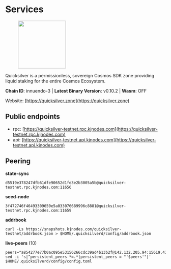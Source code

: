 # Services

<figure><img src="https://raw.githubusercontent.com/kj89/testnet_manuals/main/pingpub/logos/quicksilver.png" width="150" alt=""><figcaption></figcaption></figure>

Quicksilver is a permissionless, sovereign Cosmos SDK zone providing liquid staking for the entire Cosmos Ecosystem.

**Chain ID**: innuendo-3 | **Latest Binary Version**: v0.10.2 | **Wasm**: OFF

Website: [https://quicksilver.zone](https://quicksilver.zone)


## Public endpoints

* rpc: [https://quicksilver-testnet.rpc.kjnodes.com](https://quicksilver-testnet.rpc.kjnodes.com)
* api: [https://quicksilver-testnet.api.kjnodes.com](https://quicksilver-testnet.api.kjnodes.com)

## Peering

**state-sync**

```
d5519e378247dfb61dfe90652d1fe3e2b3005a5b@quicksilver-testnet.rpc.kjnodes.com:11656
```

**seed-node**

```
3f472746f46493309650e5a033076689996c8881@quicksilver-testnet.rpc.kjnodes.com:11659
```

**addrbook**
```
curl -Ls https://snapshots.kjnodes.com/quicksilver-testnet/addrbook.json > $HOME/.quicksilverd/config/addrbook.json
```

**live-peers** (10)
```
peers="a854277e77b0ac095e53156266cdc39ad4b13b2f@142.132.205.94:15619,433f85361545a434ad6b4202e2f373e4894ecf39@142.132.151.99:15619,13564ca7ffcc8fa6bcc6d405c96fe8c724ec17da@88.99.213.25:11656,0551eaa0db7097274410ee27a71672817e314b83@167.235.245.191:26656,c133c4c0c7034c8c345330f394984ad08092fc14@138.201.17.11:27656,c4489720ba051c79f5bb16ae5d81341b0f248e19@54.194.109.230:26656,8ff8a186fe9cbc70d0f34891fa051f87e561a48b@158.160.0.93:26656,7c65eaf6307530cc654d62fff271a9593643758b@23.227.200.10:26656,125327a98d0e63adfb3f0be513947a96b24231fa@5.161.145.173:26656,66f9d8f52a4637dc9215cdaa8dc2977633e52bbf@95.217.144.121:26656"
sed -i 's|^persistent_peers *=.*|persistent_peers = "'$peers'"|' $HOME/.quicksilverd/config/config.toml
```

